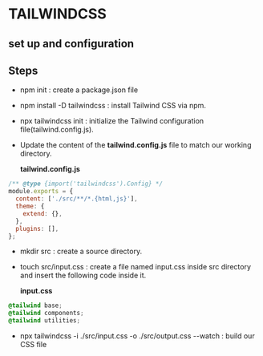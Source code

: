 # TAILWINDCSS

## set up and configuration

## **Steps**

- npm init : create a package.json file

- npm install -D tailwindcss : install Tailwind CSS via npm.

- npx tailwindcss init : initialize the Tailwind configuration file(tailwind.config.js).

- Update the content of the **tailwind.config.js** file to match our working directory.

  **tailwind.config.js**

```javascript
/** @type {import('tailwindcss').Config} */
module.exports = {
  content: ['./src/**/*.{html,js}'],
  theme: {
    extend: {},
  },
  plugins: [],
};
```

- mkdir src : create a source directory.

- touch src/input.css : create a file named input.css inside src directory and insert the following code inside it.

  **input.css**

```CSS
@tailwind base;
@tailwind components;
@tailwind utilities;
```

- npx tailwindcss -i ./src/input.css -o ./src/output.css --watch : build our CSS file
